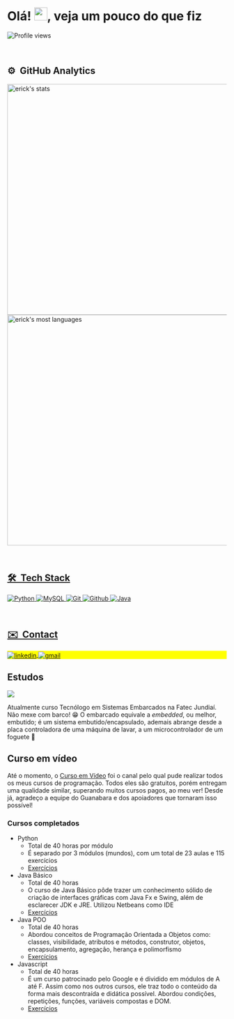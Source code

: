 <h1 align="left">Olá! <img src="https://raw.githubusercontent.com/kaueMarques/kaueMarques/master/hi.gif" height="30px">, veja um pouco do que fiz</h1>
<p align="left"> <img src="https://komarev.com/ghpvc/?username=ErickGLopes&color=yellow" alt="Profile views" /> </p>

<br>

## ⚙️ &nbsp;GitHub Analytics

<div align="center">
  <a href="https://github.com/ErickGLopes">
  <p align="left">
<img width="530em" src="https://github-readme-stats.vercel.app/api?username=ErickGLopes&show_icons=true&theme=vision-friendly-dark" alt="erick's stats"/>
<img width="530em" src="https://github-readme-stats.vercel.app/api/top-langs/?username=ErickGLopes&layout=compact&theme=vision-friendly-dark" alt="erick's most languages"/>
</p>
  </div>

<br>

## 🛠 &nbsp;Tech Stack
![Python](https://img.shields.io/badge/-Python-05122A?style=flat&logo=python)
![MySQL](https://img.shields.io/badge/-MySQL-05122A?style=flat&logo=mysql)
![Git](https://img.shields.io/badge/-Git-05122A?style=flat&logo=git)
![Github](https://img.shields.io/badge/-Github-05122A?style=flat&logo=github)
![Java](https://img.shields.io/badge/-Java-05122A?style=flat&logo=java)

<br>

##  ✉️ &nbsp;Contact

<p align="left" style="background:yellow">
<a href="https://linkedin.com/in/erickglopes" target="_blank">
  <img align="center" src="https://img.shields.io/badge/-erickglopes-05122A?style=flat&logo=linkedin" alt="linkedin"/>
</a>
<a href="mailto:erickgabri369@gmail.com" target="_blank">
 <img align="center" src="https://img.shields.io/badge/-Gmail-05122A?style=flat&logo=gmail" alt="gmail"/>
</a>
</p>

##

## Estudos
<img  text-align="center" src="https://bkpsitecpsnew.blob.core.windows.net/uploadsitecps/sites/1/2020/10/fatec-jundiai.jpg">

Atualmente curso Tecnólogo em Sistemas Embarcados na Fatec Jundiaí. Não mexe com barco! 😁 O embarcado equivale a *embedded*, ou melhor, embutido; é um sistema embutido/encapsulado, ademais abrange desde a placa controladora de uma máquina de lavar, a um microcontrolador de um foguete 🚀

## Curso em vídeo

Até o momento, o [Curso em Vídeo](https://youtube.com/c/CursoemV%C3%ADdeo) foi o canal pelo qual pude realizar todos os meus cursos de programação. Todos eles são gratuitos, porém entregam uma qualidade similar, superando muitos cursos pagos, ao meu ver! Desde já, agradeço a equipe do Guanabara e dos apoiadores que tornaram isso possível!
### Cursos completados
- Python
  - Total de 40 horas por módulo
  - É separado por 3 módulos (mundos), com um total de 23 aulas e 115 exercícios
  - [Exercícios](https://github.com/ErickGLopes/Estudos/tree/main/Exerc%C3%ADcios%20de%20Python)
- Java Básico
  - Total de 40 horas
  - O curso de Java Básico pôde trazer um conhecimento sólido de criação de interfaces gráficas com Java Fx e Swing, além de esclarecer JDK e JRE. Utilizou Netbeans como IDE
  - [Exercícios](https://github.com/ErickGLopes/Estudos/tree/main/Java%20B%C3%A1sico)
- Java POO
  - Total de 40 horas
  - Abordou conceitos de Programação Orientada a Objetos como: classes, visibilidade, atributos e métodos, construtor, objetos, encapsulamento, agregação, herança e polimorfismo
  - [Exercícios](https://github.com/ErickGLopes/Estudos/tree/main/Java%20POO)
- Javascript 
  - Total de 40 horas
  - É um curso patrocinado pelo Google e é dividido em módulos de A até F. Assim como nos outros cursos, ele traz todo o conteúdo da forma mais descontraída e didática possível. Abordou condições, repetições, funções, variáveis compostas e DOM.
  - [Exercícios](https://github.com/ErickGLopes/Estudos/tree/main/JavaScript)
